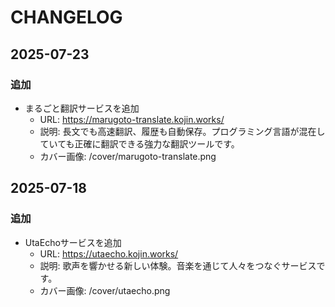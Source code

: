 # CHANGELOG

## 2025-07-23

### 追加
- まるごと翻訳サービスを追加
  - URL: https://marugoto-translate.kojin.works/
  - 説明: 長文でも高速翻訳、履歴も自動保存。プログラミング言語が混在していても正確に翻訳できる強力な翻訳ツールです。
  - カバー画像: /cover/marugoto-translate.png

## 2025-07-18

### 追加
- UtaEchoサービスを追加
  - URL: https://utaecho.kojin.works/
  - 説明: 歌声を響かせる新しい体験。音楽を通じて人々をつなぐサービスです。
  - カバー画像: /cover/utaecho.png